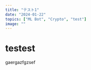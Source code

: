 ```yaml
---
title: "テスト1"
date: "2024-01-22"
topics: ["ML Bot", "Crypto", "test"]
image: ""
---
```


# testest

gaergazfgzsef
